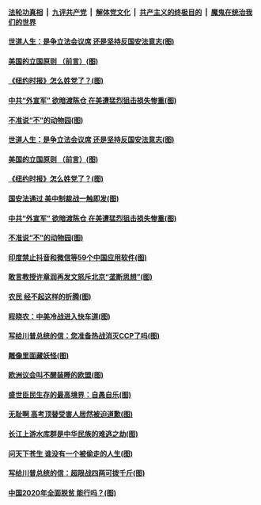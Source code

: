 

####  [法轮功真相](../../../../basic/blob/master/README.md?t=07011201) &nbsp;|&nbsp; [九评共产党](../../../../9ping.md/blob/master/README.md?t=07011201) &nbsp;|&nbsp; [解体党文化](../../../../jtdwh.md/blob/master/README.md?t=07011201)  &nbsp;|&nbsp; [共产主义的终极目的](../../../../gczydzjmd.md/blob/master/README.md?t=07011201) &nbsp;|&nbsp; [魔鬼在统治我们的世界](../../../../mgztzwmdsj.md/blob/master/README.md?t=07011201) 

#### [世道人生：是争立法会议席 还是坚持反国安法意志(图)](../pages/p4/938290.md?t=07011201) 

#### [美国的立国原则 （前言）(图)](../pages/p4/938154.md?t=07011201) 


#### [《纽约时报》怎么姓党了？(图)](../pages/p4/938277.md?t=07011201) 

#### [中共“外宣军” 欲暗渡陈仓 在美遭猛烈狙击损失惨重(图)](../pages/p4/938274.md?t=07011201) 

#### [不准说“不”的动物园(图)](../pages/p4/938192.md?t=07011201) 

#### [世道人生：是争立法会议席 还是坚持反国安法意志(图)](../pages/p4/938290.md?t=07011201) 

#### [美国的立国原则 （前言）(图)](../pages/p4/938154.md?t=07011201) 


#### [《纽约时报》怎么姓党了？(图)](../pages/p4/938277.md?t=07011201) 

#### [国安法通过 美中制裁战一触即发(图)](../pages/p4/938278.md?t=07011201) 

#### [中共“外宣军” 欲暗渡陈仓 在美遭猛烈狙击损失惨重(图)](../pages/p4/938274.md?t=07011201) 

#### [不准说“不”的动物园(图)](../pages/p4/938192.md?t=07011201) 

#### [印度禁止抖音和微信等59个中国应用软件(图)](../pages/p4/938164.md?t=07011201) 

#### [敢言教授许章润再发文怒斥北京“垄断思想”(图)](../pages/p4/938162.md?t=07011201) 

#### [农民 经不起这样的折腾(图)](../pages/p4/938158.md?t=07011201) 

#### [程晓农：中美冷战进入快车道(图)](../pages/p4/938157.md?t=07011201) 

#### [写给川普总统的信：您准备热战消灭CCP了吗(图)](../pages/p4/938153.md?t=07011201) 

#### [雕像里面藏妖怪(图)](../pages/p4/937959.md?t=07011201) 

#### [欧洲议会叫不醒装睡的欧盟(图)](../pages/p4/938033.md?t=07011201) 

#### [盛世臣民生存的最高境界：自愚自乐(图)](../pages/p4/938023.md?t=07011201) 

#### [无耻啊 高考顶替受害人居然被迫道歉(图)](../pages/p4/938030.md?t=07011201) 

#### [长江上游水库群是中华民族的难逃之劫(图)](../pages/p4/938022.md?t=07011201) 

#### [问天下苍生 谁没有一个被偷走的人生(图)](../pages/p4/938026.md?t=07011201) 

#### [写给川普总统的信：超限战四两可拨千斤(图)](../pages/p4/938021.md?t=07011201) 

#### [中国2020年全面脱贫 能行吗？(图)](../pages/p4/937928.md?t=07011201) 

